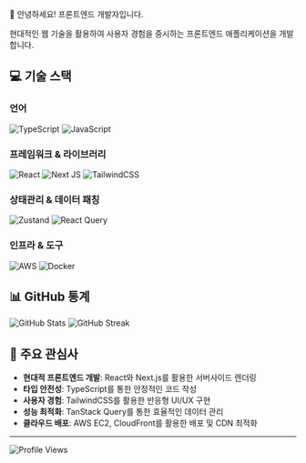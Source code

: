 👋 안녕하세요! 프론트엔드 개발자입니다.

현대적인 웹 기술을 활용하여 사용자 경험을 중시하는 프론트엔드 애플리케이션을 개발합니다.

## 💻 기술 스택

### 언어
![TypeScript](https://img.shields.io/badge/typescript-%23007ACC.svg?style=for-the-badge&logo=typescript&logoColor=white)
![JavaScript](https://img.shields.io/badge/javascript-%23323330.svg?style=for-the-badge&logo=javascript&logoColor=%23F7DF1E)

### 프레임워크 & 라이브러리
![React](https://img.shields.io/badge/react-%2320232a.svg?style=for-the-badge&logo=react&logoColor=%2361DAFB)
![Next JS](https://img.shields.io/badge/Next-black?style=for-the-badge&logo=next.js&logoColor=white)
![TailwindCSS](https://img.shields.io/badge/tailwindcss-%2338B2AC.svg?style=for-the-badge&logo=tailwind-css&logoColor=white)

### 상태관리 & 데이터 패칭
![Zustand](https://img.shields.io/badge/zustand-%23593d88.svg?style=for-the-badge&logo=react&logoColor=white)
![React Query](https://img.shields.io/badge/-React%20Query-FF4154?style=for-the-badge&logo=react%20query&logoColor=white)

### 인프라 & 도구
![AWS](https://img.shields.io/badge/AWS-%23FF9900.svg?style=for-the-badge&logo=amazon-aws&logoColor=white)
![Docker](https://img.shields.io/badge/docker-%230db7ed.svg?style=for-the-badge&logo=docker&logoColor=white)

## 📊 GitHub 통계

![GitHub Stats](https://github-readme-stats.vercel.app/api?username=naroso-o&theme=tokyonight&show_icons=true&hide_border=true&count_private=true)
![GitHub Streak](https://github-readme-streak-stats-eight.vercel.app/?user=naroso-o&theme=tokyonight&hide_border=true)

## 🚀 주요 관심사

- **현대적 프론트엔드 개발**: React와 Next.js를 활용한 서버사이드 렌더링
- **타입 안전성**: TypeScript를 통한 안정적인 코드 작성
- **사용자 경험**: TailwindCSS를 활용한 반응형 UI/UX 구현
- **성능 최적화**: TanStack Query를 통한 효율적인 데이터 관리
- **클라우드 배포**: AWS EC2, CloudFront를 활용한 배포 및 CDN 최적화

---
![Profile Views](https://komarev.com/ghpvc/?username=naroso-o&color=blueviolet)
